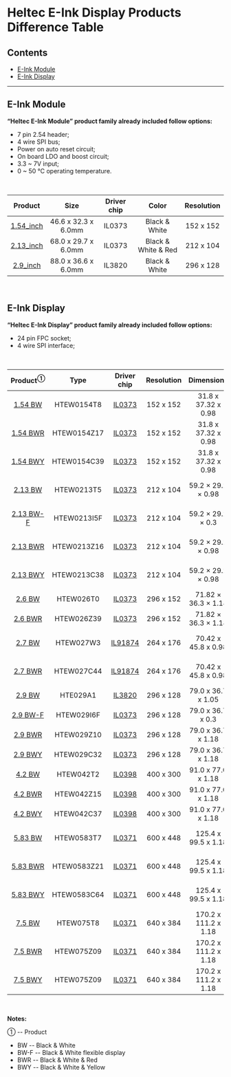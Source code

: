 # Heltec E-Ink Display Products Difference Table

## Contents

- [E-Ink Module](#E-Ink-Module)
- [E-Ink Display](#E-Ink-Display)

------

## E-Ink Module

**“Heltec E-Ink Module” product family already included follow options:**

- 7 pin 2.54 header;
- 4 wire SPI bus;
- Power on auto reset circuit;
- On board LDO and boost circuit;
- 3.3 ~ 7V input;
- 0 ~ 50 ℃ operating temperature.

&nbsp;

|                      Product                       |        Size         | Driver chip |        Color        | Resolution |
| :------------------------------------------------: | :-----------------: | :---------: | :-----------------: | :--------: |
| [1.54_inch](https://heltec.org/project/154-e-ink/) | 46.6 x 32.3 x 6.0mm |   IL0373    |    Black & White    | 152 x 152  |
| [2.13_inch](https://heltec.org/project/213-e-ink/) | 68.0 x 29.7 x 6.0mm |   IL0373    | Black & White & Red | 212 x 104  |
| [2.9_inch](https://heltec.org/project/290-e-ink/)  | 88.0 x 36.6 x 6.0mm |   IL3820    |    Black & White    | 296 x 128  |

&nbsp;

## E-Ink Display

**“Heltec E-Ink Display” product family already included follow options:**

- 24 pin FPC socket;
- 4 wire SPI interface;

&nbsp;

|                Product<sup>①</sup>                 |    Type     |                         Driver chip                          | Resolution |      Dimensions      | Display area  |
| :------------------------------------------------: | :---------: | :----------------------------------------------------------: | :--------: | :------------------: | :-----------: |
|  [1.54 BW](https://heltec.org/project/154-e-ink/)  | HTEW0154T8  | [IL0373](https://docs.heltec.cn/download/e-ink/260/2.60b&w/IL0373.pdf) | 152 x 152  | 31.8 x 37.32 x 0.98  | 27.51 x 27.51 |
| [1.54 BWR](https://heltec.org/project/154-e-ink/)  | HTEW0154Z17 | [IL0373](https://docs.heltec.cn/download/e-ink/260/2.60b&w/IL0373.pdf) | 152 x 152  | 31.8 x 37.32 x 0.98  | 27.51 x 27.51 |
| [1.54 BWY](https://heltec.org/project/154-e-ink/)  | HTEW0154C39 | [IL0373](https://docs.heltec.cn/download/e-ink/260/2.60b&w/IL0373.pdf) | 152 x 152  | 31.8 x 37.32 x 0.98  | 27.51 x 27.51 |
|  [2.13 BW](https://heltec.org/project/213-e-ink/)  | HTEW0213T5  | [IL0373](https://docs.heltec.cn/download/e-ink/260/2.60b&w/IL0373.pdf) | 212 x 104  |  59.2 × 29.2 × 0.98  | 48.55 × 23.71 |
| [2.13 BW-F](https://heltec.org/project/213-e-ink/) | HTEW0213I5F | [IL0373](https://docs.heltec.cn/download/e-ink/260/2.60b&w/IL0373.pdf) | 212 x 104  |  59.2 × 29.2 × 0.3   | 48.55 × 23.71 |
| [2.13 BWR](https://heltec.org/project/213-e-ink/)  | HTEW0213Z16 | [IL0373](https://docs.heltec.cn/download/e-ink/260/2.60b&w/IL0373.pdf) | 212 x 104  |  59.2 × 29.2 × 0.98  | 48.55 × 23.71 |
| [2.13 BWY](https://heltec.org/project/213-e-ink/)  | HTEW0213C38 | [IL0373](https://docs.heltec.cn/download/e-ink/260/2.60b&w/IL0373.pdf) | 212 x 104  |  59.2 × 29.2 × 0.98  | 48.55 × 23.71 |
|   [2.6 BW](https://heltec.org/project/26-e-ink/)   |  HTEW026T0  | [IL0373](https://docs.heltec.cn/download/e-ink/260/2.60b&w/IL0373.pdf) | 296 x 152  | 71.82 × 36.3 × 1.18  | 66.09 x 30.7  |
|  [2.6 BWR](https://heltec.org/project/26-e-ink/)   | HTEW026Z39  | [IL0373](https://docs.heltec.cn/download/e-ink/260/2.60b&w/IL0373.pdf) | 296 x 152  | 71.82 × 36.3 × 1.18  | 66.09 x 30.7  |
|   [2.7 BW](https://heltec.org/project/27-e-ink/)   |  HTEW027W3  | [IL91874](https://docs.heltec.cn/download/e-ink/270/2.70b&w/IL91874_V3.0.pdf) | 264 x 176  | 70.42 x 45.8 x 0.98  | 57.29 x 38.19 |
|  [2.7 BWR](https://heltec.org/project/27-e-ink/)   | HTEW027C44  | [IL91874](https://docs.heltec.cn/download/e-ink/270/2.70b&w/IL91874_V3.0.pdf) | 264 x 176  | 70.42 x 45.8 x 0.98  | 57.29 x 38.19 |
|  [2.9 BW](https://heltec.org/project/290-e-ink/)   |  HTE029A1   | [IL3820](https://docs.heltec.cn/download/e-ink/290/2.90b&w/IL3820.pdf) | 296 x 128  |  79.0 x 36.7 x 1.05  | 66.85 x 29.1  |
| [2.9 BW-F](https://heltec.org/project/290-e-ink/)  | HTEW029I6F  | [IL0373](https://docs.heltec.cn/download/e-ink/260/2.60b&w/IL0373.pdf) | 296 x 128  |  79.0 x 36.7 x 0.3   | 66.9 x 29.06  |
|  [2.9 BWR](https://heltec.org/project/290-e-ink/)  | HTEW029Z10  | [IL0373](https://docs.heltec.cn/download/e-ink/260/2.60b&w/IL0373.pdf) | 296 x 128  |  79.0 x 36.7 x 1.18  | 66.9 x 29.06  |
|  [2.9 BWY](https://heltec.org/project/290-e-ink/)  | HTEW029C32  | [IL0373](https://docs.heltec.cn/download/e-ink/260/2.60b&w/IL0373.pdf) | 296 x 128  |  79.0 x 36.7 x 1.18  | 66.9 x 29.06  |
|   [4.2 BW](https://heltec.org/project/42-e-ink/)   |  HTEW042T2  | [IL0398](https://docs.heltec.cn/download/e-ink/420/4.20b&w/IL0398.pdf) | 400 x 300  |  91.0 x 77.0 x 1.18  |  84.8 x 63.6  |
|  [4.2 BWR](https://heltec.org/project/42-e-ink/)   | HTEW042Z15  | [IL0398](https://docs.heltec.cn/download/e-ink/420/4.20b&w/IL0398.pdf) | 400 x 300  |  91.0 x 77.0 x 1.18  |  84.8 x 63.6  |
|  [4.2 BWY](https://heltec.org/project/42-e-ink/)   | HTEW042C37  | [IL0398](https://docs.heltec.cn/download/e-ink/420/4.20b&w/IL0398.pdf) | 400 x 300  |  91.0 x 77.0 x 1.18  |  84.8 x 63.6  |
|  [5.83 BW](https://heltec.org/project/583-e-ink/)  | HTEW0583T7  | [IL0371](https://docs.heltec.cn/download/e-ink/750/7.50b&w/IL0371.pdf) | 600 x 448  | 125.4 x 99.5 x 1.18  | 118.8 x 88.26 |
| [5.83 BWR](https://heltec.org/project/583-e-ink/)  | HTEW0583Z21 | [IL0371](https://docs.heltec.cn/download/e-ink/750/7.50b&w/IL0371.pdf) | 600 x 448  | 125.4 x 99.5 x 1.18  | 118.8 x 88.26 |
| [5.83 BWY](https://heltec.org/project/583-e-ink/)  | HTEW0583C64 | [IL0371](https://docs.heltec.cn/download/e-ink/750/7.50b&w/IL0371.pdf) | 600 x 448  | 125.4 x 99.5 x 1.18  | 118.8 x 88.26 |
|   [7.5 BW](https://heltec.org/project/75-e-ink/)   |  HTEW075T8  | [IL0371](https://docs.heltec.cn/download/e-ink/750/7.50b&w/IL0371.pdf) | 640 x 384  | 170.2 x 111.2 x 1.18 | 163.2 x 97.92 |
|  [7.5 BWR](https://heltec.org/project/75-e-ink/)   | HTEW075Z09  | [IL0371](https://docs.heltec.cn/download/e-ink/750/7.50b&w/IL0371.pdf) | 640 x 384  | 170.2 x 111.2 x 1.18 | 163.2 x 97.92 |
|  [7.5 BWY](https://heltec.org/project/75-e-ink/)   | HTEW075Z09  | [IL0371](https://docs.heltec.cn/download/e-ink/750/7.50b&w/IL0371.pdf) | 640 x 384  | 170.2 x 111.2 x 1.18 | 163.2 x 97.92 |

&nbsp;

**Notes:**

① -- Product
- BW    -- Black & White
- BW-F -- Black & White flexible display
- BWR  -- Black & White & Red
- BWY   -- Black & White & Yellow

